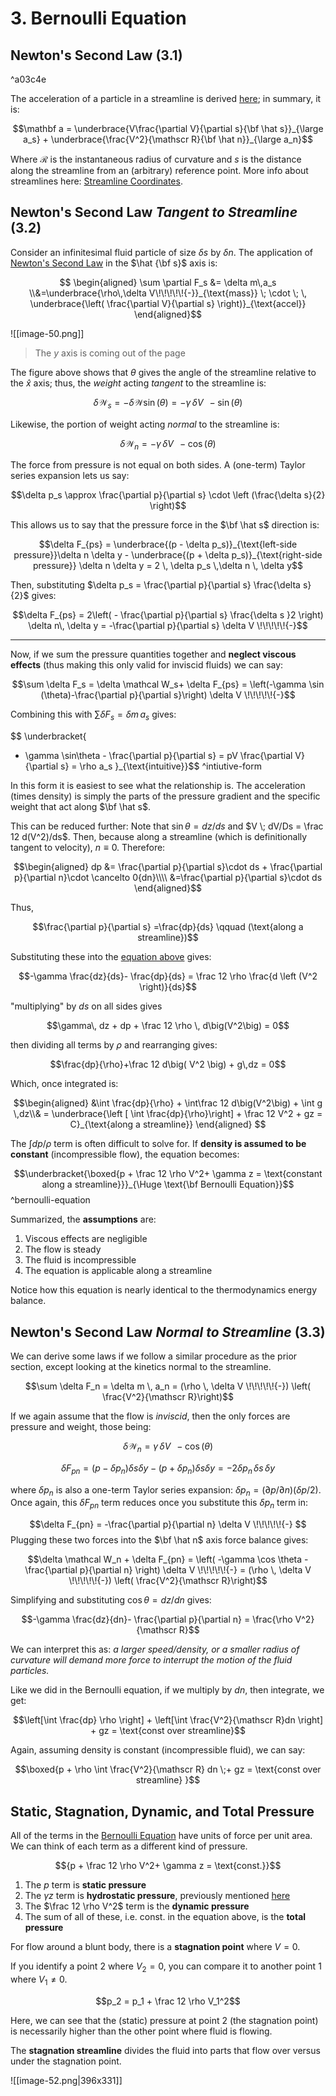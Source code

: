 # 3. Bernoulli Equation

## Newton's Second Law (3.1)

^a03c4e

The acceleration of a particle in a streamline is derived [here](4.%20Fluid%20Kinematics.md#^streamline-accel); in summary, it is:

$$\mathbf a = \underbrace{V\frac{\partial V}{\partial s}{\bf \hat s}}_{\large a_s} + \underbrace{\frac{V^2}{\mathscr R}{\bf \hat n}}_{\large a_n}$$

Where $\mathscr R$ is the instantaneous radius of curvature and $s$ is the distance along the streamline from an (arbitrary) reference point. More info about streamlines here: [Streamline Coordinates](4.%20Fluid%20Kinematics.md#Streamline%20Coordinates).

## Newton's Second Law *Tangent to Streamline* (3.2)

Consider an infinitesimal fluid particle of size $\delta s$ by $\delta n$. The application of [Newton's Second Law](Galileo's%20Relativity%20Principle.md#^newtons-second-law) in the $\hat {\bf s}$ axis is:

$$
\begin{aligned}
\sum \partial F_s &= \delta m\,a_s 
\\&=\underbrace{\rho\,\delta V\!\!\!\!\!{-}}_{\text{mass}} \; \cdot \; \, \underbrace{\left( \frac{\partial V}{\partial s} \right)}_{\text{accel}}
\end{aligned}$$


![[image-50.png]]

> The $y$ axis is coming out of the page

The figure above shows that $\theta$ gives the angle of the streamline relative to the $\hat x$ axis; thus, the *weight* acting *tangent* to the streamline is:

$$\delta \mathcal W_s = - \delta \mathcal W \sin(\theta) = - \gamma \,\delta V\!\!\!\!\!{-} \sin(\theta)$$

Likewise, the portion of weight acting *normal* to the streamline is:

$$\delta \mathcal W_n = - \gamma \, \delta V \!\!\!\!\!{-} \cos(\theta)$$

The force from pressure is not equal on both sides. A (one-term) Taylor series expansion lets us say:

$$\delta p_s \approx \frac{\partial p}{\partial s} \cdot \left (\frac{\delta s}{2} \right)$$

This allows us to say that the pressure force in the $\bf \hat s$ direction is:

$$\delta F_{ps} = \underbrace{(p - \delta p_s)}_{\text{left-side pressure}}\delta n \delta y - \underbrace{(p + \delta p_s)}_{\text{right-side pressure}} \delta n \delta y = 2 \, \delta p_s \,\delta n \, \delta y$$

Then, substituting $\delta p_s = \frac{\partial p}{\partial s} \frac{\delta s}{2}$ gives:

$$\delta F_{ps} = 2\left( - \frac{\partial p}{\partial s} \frac{\delta s }2 \right) \delta n\, \delta y = -\frac{\partial p}{\partial s} \delta V \!\!\!\!\!{-}$$

---

Now, if we sum the pressure quantities together and **neglect viscous effects** (thus making this only valid for inviscid fluids) we can say:

$$\sum \delta F_s = \delta \mathcal W_s+ \delta F_{ps} = \left(-\gamma \sin (\theta)-\frac{\partial p}{\partial s}\right) \delta V \!\!\!\!\!{-}$$

Combining this with $\sum \delta F_s = \delta m \, a_s$ gives:

$$ \underbracket{
- \gamma \sin\theta - \frac{\partial p}{\partial s} = pV \frac{\partial V}{\partial s} = \rho a_s
}_{\text{intuitive}}$$
^intiutive-form

In this form it is easiest to see what the relationship is. The acceleration (times density) is simply the parts of the pressure gradient and the specific weight that act along $\bf \hat s$. 

This can be reduced further: Note that $\sin \theta = dz / ds$ and $V \; dV/Ds = \frac 12 d(V^2)/ds$. Then, because along a streamline (which is definitionally tangent to velocity), $n \equiv 0$. Therefore:

$$\begin{aligned}
dp &= \frac{\partial p}{\partial s}\cdot ds + \frac{\partial p}{\partial n}\cdot \cancelto 0{dn}\\\\
&=\frac{\partial p}{\partial s}\cdot ds 
\end{aligned}$$

Thus,

$$\frac{\partial p}{\partial s} =\frac{dp}{ds} \qquad (\text{along a streamline})$$


Substituting these into the [equation above](#^intiutive-form) gives:

$$-\gamma \frac{dz}{ds}- \frac{dp}{ds} = \frac 12 \rho \frac{d \left (V^2 \right)}{ds}$$

"multiplying" by $ds$ on all sides gives

$$\gamma\, dz + dp + \frac 12 \rho \, d\big(V^2\big) = 0$$

then dividing all terms by $\rho$ and rearranging gives:

$$\frac{dp}{\rho}+\frac 12 d\big( V^2 \big) + g\,dz = 0$$

Which, once integrated is:

$$\begin{aligned}
&\int \frac{dp}{\rho} + \int\frac 12 d\big(V^2\big) + \int g \,dz\\& = \underbrace{\left [ \int \frac{dp}{\rho}\right] + \frac 12 V^2 + gz = C}_{\text{along a streamline}}
\end{aligned}
$$


The $\int dp / \rho$ term is often difficult to solve for. If **density is assumed to be constant** (incompressible flow), the equation becomes:

$$\underbracket{\boxed{p + \frac 12 \rho V^2+ \gamma z = \text{constant along a streamline}}}_{\Huge \text{\bf Bernoulli Equation}}$$
^bernoulli-equation

Summarized, the **assumptions** are:
1. Viscous effects are negligible 
2. The flow is steady
3. The fluid is incompressible
4. The equation is applicable along a streamline

Notice how this equation is nearly identical to the thermodynamics energy balance.

## Newton's Second Law *Normal to Streamline* (3.3)

We can derive some laws if we follow a similar procedure as the prior section, except looking at the kinetics normal to the streamline.

$$\sum \delta F_n = \delta m \, a_n = (\rho \, \delta V \!\!\!\!\!{-}) \left( \frac{V^2}{\mathscr R}\right)$$

If we again assume that the flow is *inviscid*, then the only forces are pressure and weight, those being:

$$\delta \mathcal W_n = \gamma \, \delta V \!\!\!\!\!{-} \cos(\theta)$$

$$\delta F_{pn} = (p - \delta p_n) \delta s\delta y - (p+ \delta p_n) \delta s \delta y = -2 \delta p_n \, \delta s \,\delta y$$

where $\delta p_n$ is also a one-term Taylor series expansion: $\delta p_n = (\partial p / \partial n) (\delta p / 2)$. Once again, this $\delta F_{pn}$ term reduces once you substitute this $\delta p_n$ term in:

$$\delta F_{pn} = -\frac{\partial p}{\partial n} \delta V \!\!\!\!\!{-} $$
Plugging these two forces into the $\bf \hat n$ axis force balance gives:

$$\delta \mathcal W_n + \delta F_{pn} = \left( -\gamma \cos \theta - \frac{\partial p}{\partial n} \right) \delta V \!\!\!\!\!{-} = (\rho \, \delta V \!\!\!\!\!{-}) \left( \frac{V^2}{\mathscr R}\right)$$

Simplifying and substituting $\cos \theta = dz / dn$ gives:

$$-\gamma \frac{dz}{dn}- \frac{\partial p}{\partial n} = \frac{\rho V^2}{\mathscr R}$$

We can interpret this as: *a larger speed/density, or a smaller radius of curvature will demand more force to interrupt the motion of the fluid particles.*

Like we did in the Bernoulli equation, if we multiply by $dn$, then integrate, we get:

$$\left[\int \frac{dp} \rho \right] + \left[\int \frac{V^2}{\mathscr R}dn \right] + gz = \text{const over streamline}$$

Again, assuming density is constant (incompressible fluid), we can say:

$$\boxed{p + \rho \int \frac{V^2}{\mathscr R} dn \;+ gz = \text{const over streamline} }$$


## Static, Stagnation, Dynamic, and Total Pressure

All of the terms in the [Bernoulli Equation](#^bernoulli-equation) have units of force per unit area. We can think of each term as a different kind of pressure.

$${p + \frac 12 \rho V^2+ \gamma z = \text{const.}}$$

1. The $p$ term is **static pressure**
2. The $\gamma z$ term is **hydrostatic pressure**, previously mentioned [here](2.%20Equation%20of%20Hydrostatics.md#^hydrostatic-pressure)
3. The $\frac 12 \rho V^2$ term is the **dynamic pressure** 
4. The sum of all of these, i.e. $\text{const.}$ in the equation above, is the **total pressure**

For flow around a blunt body, there is a **stagnation point** where $V=0$.

If you identify a point $2$ where $V_2=0$, you can compare it to another point $1$ where $V_1 \ne 0$. 

$$p_2 = p_1 + \frac 12 \rho V_1^2$$

Here, we can see that the (static) pressure at point 2 (the stagnation point) is necessarily higher than the other point where fluid is flowing.

The **stagnation streamline** divides the fluid into parts that flow over versus under the stagnation point.

![[image-52.png|396x331]]

